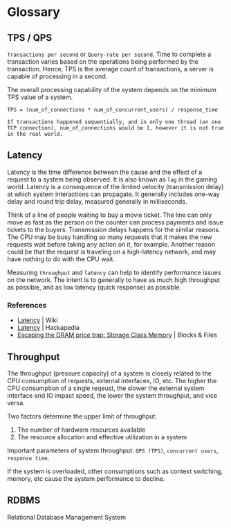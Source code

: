 # Glossary

## TPS / QPS

`Transactions per second` or `Query-rate per second`. Time to complete a transaction varies based on the operations being performed by the transaction. Hence, TPS is the average count of transactions, a server is capable of processing in a second.

The overall processing capability of the system depends on the minimum TPS value of a system.

```
TPS = (num_of_connections * num_of_concurrent_users) / response_time

If transactions happened sequentially, and in only one thread (on one TCP connection), num_of_connections would be 1, however it is not true in the real world.
```

## Latency

Latency is the time difference between the cause and the effect of a request to a system being observed. It is also known as `lag` in the gaming world. Latency is a consequence of the limited velocity (transmission delay) at which system interactions can propagate. It generally includes one-way delay and round trip delay, measured generally in milliseconds.

Think of a line of people waiting to buy a movie ticket. The line can only move as fast as the person on the counter can process payments and issue tickets to the buyers. Transmission delays happens for the similar reasons. The CPU may be busy handling so many requests that it makes the new requests wait before taking any action on it, for example. Another reason could be that the request is traveling on a high-latency network, and may have nothing to do with the CPU wait.

Measuring `throughput` and `latency` can help to identify performance issues on the network. The intent is to generally to have as much high throughput as possible, and as low latency (quick response) as possible.

### References

- [Latency](https://en.wikipedia.org/wiki/Latency_(engineering)) | Wiki
- [Latency](https://www.hackapedia.com/latency/) | Hackapedia
- [Escaping the DRAM price trap: Storage Class Memory](https://blocksandfiles.com/2018/11/28/2019-the-year-of-storage-class-memory/) | Blocks & Files

## Throughput

The throughput (pressure capacity) of a system is closely related to the CPU consumption of requests, external interfaces, IO, etc. The higher the CPU consumption of a single reqeust, the slower the external system interface and IO impact speed, the lower the system throughput, and vice versa.

Two factors determine the upper limit of throughput:

1. The number of hardware resources available
2. The resource allocation and effective utilization in a system

Important parameters of system throughput: `QPS (TPS)`, `concurrent users`, `response time`.

If the system is overloaded, other consumptions such as context switching, memory, etc cause the system performance to decline.

## RDBMS

Relational Database Management System

